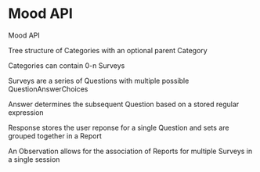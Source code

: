 # Mood API

Mood API

Tree structure of Categories with an optional parent Category

Categories can contain 0-n Surveys

Surveys are a series of Questions with multiple possible QuestionAnswerChoices

Answer determines the subsequent Question based on a stored regular expression

Response stores the user reponse for a single Question and sets are grouped together in a Report

An Observation allows for the association of Reports for multiple Surveys in a single session
